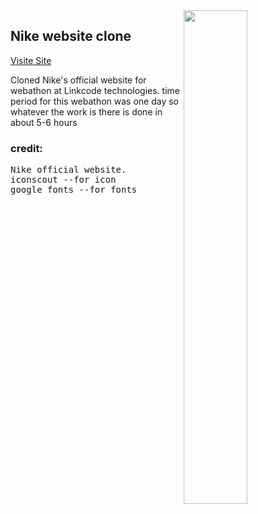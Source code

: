<img align="right" width="45%" src="https://static.vecteezy.com/system/resources/previews/010/994/236/non_2x/nike-logo-white-with-name-clothes-design-icon-abstract-football-illustration-with-black-background-free-vector.jpg">
<h2>Nike website clone</h2>

[Visite Site](https://pawar-pratik.github.io/Nike-Clone/)<br>

Cloned Nike's official website for webathon at Linkcode technologies.
time period for this webathon was one day so whatever the work is there is done in about 5-6 hours

<h3>credit:</h3> 
<pre>Nike official website.
iconscout --for icon
google fonts --for fonts</pre>
